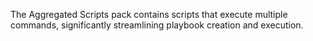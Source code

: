 The Aggregated Scripts pack contains scripts that execute multiple commands, significantly streamlining playbook creation and execution.
